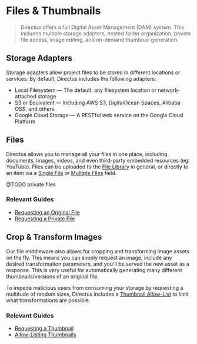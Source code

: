 # Files & Thumbnails

> Directus offers a full Digital Asset Management (DAM) system. This includes multiple storage adapters, nested folder organization, private file access, image editing, and on-demand thumbnail generation.

## Storage Adapters

Storage adapters allow project files to be stored in different locations or services. By default, Directus includes the following adapters:

* Local Filesystem — The default, any filesystem location or network-attached storage
* S3 or Equivalent — Including AWS S3, DigitalOcean Spaces, Alibaba OSS, and others
* Google Cloud Storage — A RESTful web service on the Google Cloud Platform

## Files

Directus allows you to manage all your files in one place, including documents, images, videos, and even third-party embedded resources (eg: YouTube). Files can be uploaded to the [File Library](#) in general, or directly to an item via a [Single File](#) or [Multiple Files](#) field.

@TODO private files

### Relevant Guides

* [Requesting an Original File](#)
* [Requesting a Private File](#)

## Crop & Transform Images

Our file middleware also allows for cropping and transforming image assets on the fly. This means you can simply request an image, include any desired transformation parameters, and you'll be served the new asset as a response. This is very useful for automatically generating many different thumbnails/versions of an original file.

To impede malicious users from consuming your storage by requesting a multitude of random sizes, Directus includes a [Thumbnail Allow-List](#) to limit what transformations are possible.

### Relevant Guides

* [Requesting a Thumbnail](#)
* [Allow-Listing Thumbnails](#)
